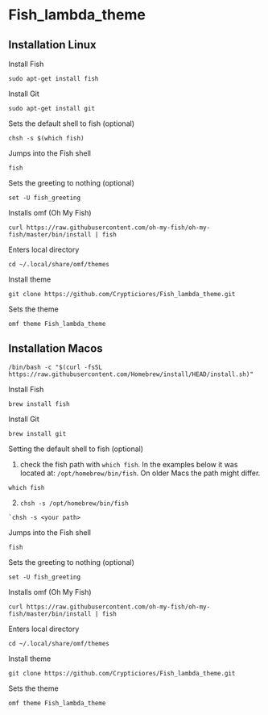 
# Fish_lambda_theme

## Installation Linux

Install Fish 
```shell
sudo apt-get install fish
```

Install Git
```shell
sudo apt-get install git
```

Sets the default shell to fish (optional)
```shell
chsh -s $(which fish)  
```

Jumps into the Fish shell 
```shell
fish  
```

Sets the greeting to nothing (optional)
```shell
set -U fish_greeting
```

Installs omf (Oh My Fish)
```shell
curl https://raw.githubusercontent.com/oh-my-fish/oh-my-fish/master/bin/install | fish  
```

Enters local directory 
```shell
cd ~/.local/share/omf/themes  
```

Install theme
```shell
git clone https://github.com/Crypticiores/Fish_lambda_theme.git
```

Sets the theme 
```shell
omf theme Fish_lambda_theme
```

## Installation Macos

```shell
/bin/bash -c "$(curl -fsSL https://raw.githubusercontent.com/Homebrew/install/HEAD/install.sh)"
```

Install Fish 
```shell
brew install fish 
```

Install Git
```shell
brew install git 
```

Setting the default shell to fish (optional)
1. check the fish path with `which fish`. In the examples below it was located at: `/opt/homebrew/bin/fish`. On older Macs the path might differ.
```shell
which fish
```
2. `chsh -s /opt/homebrew/bin/fish`
```shell
`chsh -s <your path>
```

Jumps into the Fish shell 
```shell
fish  
```

Sets the greeting to nothing (optional)
```shell
set -U fish_greeting
```

Installs omf (Oh My Fish)
```shell
curl https://raw.githubusercontent.com/oh-my-fish/oh-my-fish/master/bin/install | fish  
```

Enters local directory 
```shell
cd ~/.local/share/omf/themes  
```

Install theme
```shell
git clone https://github.com/Crypticiores/Fish_lambda_theme.git
```

Sets the theme 
```shell
omf theme Fish_lambda_theme
```
